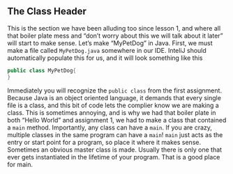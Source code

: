 ## The Class Header

This is the section we have been alluding too since lesson 1, and where all that boiler plate mess and “don’t worry about this we will talk about it later” will start to make sense. Let’s make “MyPetDog” in Java. First, we must make a file called `MyPetDog.java` somewhere in our IDE. InteliJ should automatically populate this for us, and it will look something like this

```java
public class MyPetDog{
}
```

Immediately you will recognize the `public class` from the first assignment. Because Java is an object oriented language, it demands that every single file is a class, and this bit of code lets the complier know we are making a class. This is sometimes annoying, and is why we had that boiler plate in both “Hello World” and assignment 1, we had to make a class that contained a `main` method. Importantly, any class can have a `main`. If you are crazy, multiple classes in the same program can have a `main`! `main` just acts as the entry or start point for a program, so place it where it makes sense. Sometimes an obvious master class is made. Usually there is only one that ever gets instantiated in the lifetime of your program. That is a good place for main.

